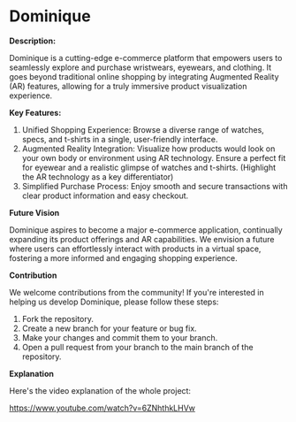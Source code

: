 # Dominique

**Description:**

Dominique is a cutting-edge e-commerce platform that empowers users to seamlessly explore and purchase wristwears, eyewears, and clothing. It goes beyond traditional online shopping by integrating Augmented Reality (AR) features, allowing for a truly immersive product visualization experience.

**Key Features:**

1. Unified Shopping Experience: Browse a diverse range of watches, specs, and t-shirts in a 
   single, user-friendly interface.
2. Augmented Reality Integration: Visualize how products would look on your own body or 
   environment using AR technology. Ensure a perfect fit for eyewear and a realistic glimpse of 
   watches and t-shirts. (Highlight 
   the AR technology as a key differentiator)
3. Simplified Purchase Process: Enjoy smooth and secure transactions with clear product 
   information and easy checkout.


**Future Vision**

Dominique aspires to become a major e-commerce application, continually expanding its product offerings and AR capabilities. We envision a future where users can effortlessly interact with products in a virtual space, fostering a more informed and engaging shopping experience.


**Contribution**

We welcome contributions from the community! If you're interested in helping us develop Dominique, please follow these steps:

1. Fork the repository.
2. Create a new branch for your feature or bug fix.
3. Make your changes and commit them to your branch.
4. Open a pull request from your branch to the main branch of the repository.


**Explanation**

Here's the video explanation of the whole project:

https://www.youtube.com/watch?v=6ZNhthkLHVw
